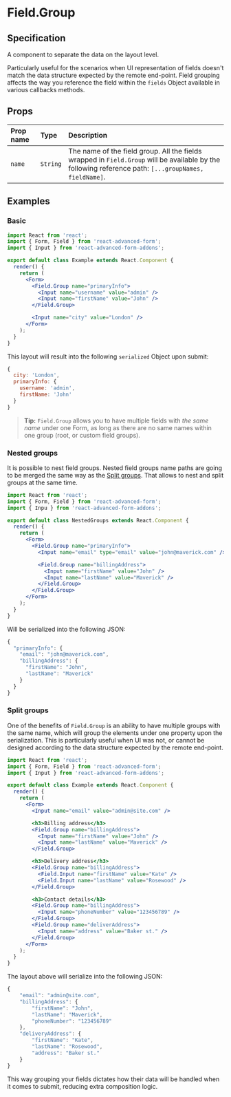 # Field.Group

## Specification

A component to separate the data on the layout level.

Particularly useful for the scenarios when UI representation of fields doesn't match the data structure expected by the remote end-point. Field grouping affects the way you reference the field within the `fields` Object available in various callbacks methods.

## Props

| Prop name | Type | Description |
| :--- | :--- | :--- |
| `name` | `String` | The name of the field group. All the fields wrapped in `Field.Group` will be available by the following reference path: `[...groupNames, fieldName]`. |

## Examples

### Basic

```jsx
import React from 'react';
import { Form, Field } from 'react-advanced-form';
import { Input } from 'react-advanced-form-addons';

export default class Example extends React.Component {
  render() {
    return (
      <Form>
        <Field.Group name="primaryInfo">
          <Input name="username" value="admin" />
          <Input name="firstName" value="John" />
        </Field.Group>

        <Input name="city" value="London" />
      </Form>
    );
  }
}
```

This layout will result into the following `serialized` Object upon submit:

```javascript
{
  city: 'London',
  primaryInfo: {
    username: 'admin',
    firstName: 'John'
  }
}
```

> **Tip:** `Field.Group` allows you to have multiple fields with _the same name_ under one Form, as long as there are no same names within one group \(root, or custom field groups\).

### Nested groups

It is possible to nest field groups. Nested field groups name paths are going to be merged the same way as the [Split groups](field.group.md#split-groups). That allows to nest and split groups at the same time.

```jsx
import React from 'react';
import { Form, Field } from 'react-advanced-form';
import { Inpu } from 'react-advanced-form-addons';

export default class NestedGroups extends React.Component {
  render() {
    return (
      <Form>
        <Field.Group name="primaryInfo">
          <Input name="email" type="email" value="john@maverick.com" />

          <Field.Group name="billingAddress">
            <Input name="firstName" value="John" />
            <Input name="lastName" value="Maverick" />
          </Field.Group>
        </Field.Group>
      </Form>
    );
  }
}
```

Will be serialized into the following JSON:

```javascript
{
  "primaryInfo": {
    "email": "john@maverick.com",
    "billingAddress": {
      "firstName": "John",
      "lastName": "Maverick"
    }
  }
}
```

### Split groups

One of the benefits of `Field.Group` is an ability to have multiple groups with the same name, which will group the elements under one property upon the serialization. This is particularly useful when UI was not, or cannot be designed according to the data structure expected by the remote end-point.

```jsx
import React from 'react';
import { Form, Field } from 'react-advanced-form';
import { Input } from 'react-advanced-form-addons';

export default class Example extends React.Component {
  render() {
    return (
      <Form>
        <Input name="email" value="admin@site.com" />

        <h3>Billing address</h3>
        <Field.Group name="billingAddress">
          <Input name="firstName" value="John" />
          <Input name="lastName" value="Maverick" />
        </Field.Group>

        <h3>Delivery address</h3>
        <Field.Group name="billingAddress">
          <Field.Input name="firstName" value="Kate" />
          <Field.Input name="lastName" value="Rosewood" />
        </Field.Group>

        <h3>Contact details</h3>
        <Field.Group name="billingAddress">
          <Input name="phoneNumber" value="123456789" />
        </Field.Group>
        <Field.Group name="deliverAddress">
          <Input name="address" value="Baker st." />
        </Field.Group>
      </Form>
    );
  }
}
```

The layout above will serialize into the following JSON:

```javascript
{
    "email": "admin@site.com",
    "billingAddress": {
        "firstName": "John",
        "lastName": "Maverick",
        "phoneNumber": "123456789"
    },
    "deliveryAddress": {
        "firstName": "Kate",
        "lastName": "Rosewood",
        "address": "Baker st."
    }
}
```

This way grouping your fields dictates how their data will be handled when it comes to submit, reducing extra composition logic.

